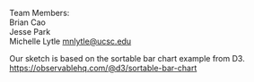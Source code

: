 Team Members:\
Brian Cao\
Jesse Park\
Michelle Lytle mnlytle@ucsc.edu

Our sketch is based on the sortable bar chart example from D3.\
https://observablehq.com/@d3/sortable-bar-chart
